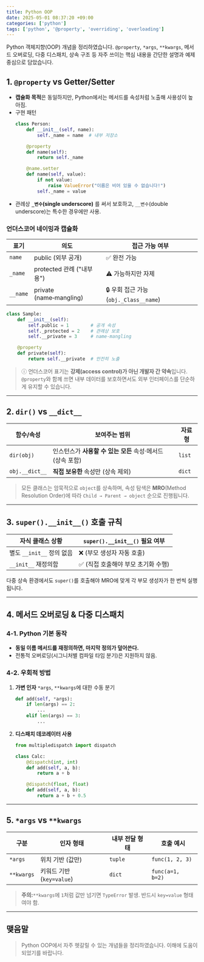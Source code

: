 ```yaml
---
title: Python OOP
date: 2025-05-01 08:37:20 +09:00
categories: ['python']
tags: ['python', '@property', 'overriding', 'overloading']
---
```



Python 객체지향(OOP) 개념을 정리하였습니다.
`@property`, `*args`, `**kwargs`, 메서드 오버로딩, 다중 디스패치, 상속 구조 등 자주 쓰이는 핵심 내용을 간단한 설명과 예제 중심으로 담았습니다.

## 1. `@property` vs Getter/Setter
- **캡슐화 목적**은 동일하지만, Python에서는 메서드를 속성처럼 노출해 사용성이 높아짐.
- 구현 패턴
  ```python
  class Person:
      def __init__(self, name):
          self._name = name  # 내부 저장소

      @property
      def name(self):
          return self._name

      @name.setter
      def name(self, value):
          if not value:
              raise ValueError("이름은 비어 있을 수 없습니다!")
          self._name = value
  ```
- 관례상 **`_변수`(single underscore)** 를 써서 보호하고, `__변수`(double underscore)는 특수한 경우에만 사용.

### 언더스코어 네이밍과 캡슐화

| 표기       | 의도                         | 접근 가능 여부                     |
|------------|------------------------------|------------------------------------|
| `name`     | public (외부 공개)           | ✅ 완전 가능                        |
| `_name`    | protected 관례 ("내부용")     | ⚠️ 가능하지만 자제                  |
| `__name`   | private (name‑mangling)      | 🔒 우회 접근 가능 (`obj._Class__name`) |


```python
class Sample:
    def __init__(self):
        self.public = 1        # 공개 속성
        self._protected = 2    # 관례상 보호
        self.__private = 3     # name‑mangling

    @property
    def private(self):
        return self.__private  # 안전히 노출
```

> ⓘ 언더스코어 표기는 **강제(access control)가 아닌 개발자 간 약속**입니다. `@property`와 함께 쓰면 내부 데이터를 보호하면서도 외부 인터페이스를 단순하게 유지할 수 있습니다.

---

## 2. `dir()` vs `__dict__`


| 함수/속성       | 보여주는 범위                               | 자료형   |
|----------------|----------------------------------------------|----------|
| `dir(obj)`     | 인스턴스가 **사용할 수 있는 모든** 속성·메서드 (상속 포함) | `list`   |
| `obj.__dict__` | **직접 보유한** 속성만 (상속 제외)                  | `dict`   |


> 모든 클래스는 암묵적으로 `object`를 상속하며, 속성 탐색은 **MRO**(Method Resolution Order)에 따라 `Child → Parent → object` 순으로 진행됩니다.

---

## 3. `super().__init__()` 호출 규칙


| 자식 클래스 상황           | `super().__init__()` 필요 여부       |
|---------------------------|--------------------------------------|
| 별도 `__init__` 정의 없음 | ❌ (부모 생성자 자동 호출)          |
| `__init__` 재정의함       | ✅ (직접 호출해야 부모 초기화 수행) |


다중 상속 환경에서도 `super()`를 호출해야 MRO에 맞게 각 부모 생성자가 한 번씩 실행됩니다.

---

## 4. 메서드 오버로딩 & 다중 디스패치
### 4‑1. Python 기본 동작
- **동일 이름 메서드를 재정의하면, 마지막 정의가 덮어쓴다.**
- 전통적 오버로딩(시그니처별 컴파일 타임 분기)은 지원하지 않음.

### 4‑2. 우회적 방법
1. **가변 인자** `*args`, `**kwargs`에 대한 수동 분기
   ```python
   def add(self, *args):
       if len(args) == 2:
           ...
       elif len(args) == 3:
           ...
   ```
2. **디스패치 데코레이터 사용**
   ```python
   from multipledispatch import dispatch

   class Calc:
       @dispatch(int, int)
       def add(self, a, b):
           return a + b

       @dispatch(float, float)
       def add(self, a, b):
           return a + b + 0.5
   ```

---

## 5. `*args` vs `**kwargs`


| 구분         | 인자 형태                | 내부 전달 형태 | 호출 예시            |
|--------------|--------------------------|----------------|----------------------|
| `*args`      | 위치 기반 (값만)         | `tuple`        | `func(1, 2, 3)`      |
| `**kwargs`   | 키워드 기반 (`key=value`) | `dict`         | `func(a=1, b=2)`     |


> **주의:**`**kwargs`에 `1`처럼 값만 넘기면 `TypeError` 발생. 반드시 `key=value` 형태여야 함.

---

## 맺음말
> Python OOP에서 자주 헷갈릴 수 있는 개념들을 정리하였습니다.
> 이해에 도움이 되었기를 바랍니다.
